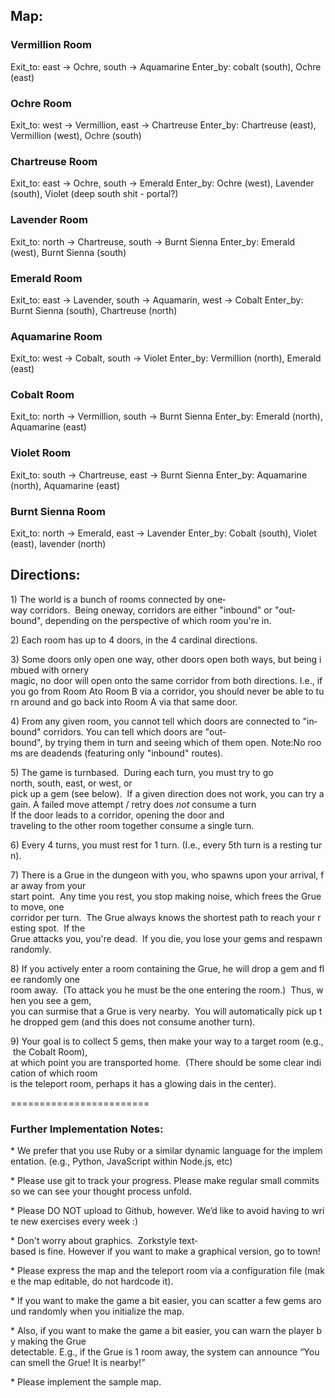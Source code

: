 
Map:
--------------
### Vermillion Room
Exit_to: east -> Ochre, south -> Aquamarine
Enter_by: cobalt (south), Ochre (east)

### Ochre Room
Exit_to: west -> Vermillion, east -> Chartreuse
Enter_by: Chartreuse (east), Vermillion (west), Ochre (south)

### Chartreuse Room
Exit_to: east -> Ochre, south -> Emerald
Enter_by: Ochre (west), Lavender (south), Violet (deep south shit - portal?)

### Lavender Room
Exit_to: north -> Chartreuse, south -> Burnt Sienna
Enter_by: Emerald (west), Burnt Sienna (south)

### Emerald Room
Exit_to: east -> Lavender, south -> Aquamarin, west -> Cobalt 
Enter_by: Burnt Sienna (south), Chartreuse (north)

### Aquamarine Room
Exit_to: west -> Cobalt, south -> Violet 
Enter_by: Vermillion (north), Emerald (east)

### Cobalt Room
Exit_to: north -> Vermillion, south -> Burnt Sienna 
Enter_by: Emerald (north), Aquamarine (east)

### Violet Room
Exit_to: south -> Chartreuse, east -> Burnt Sienna 
Enter_by: Aquamarine (north), Aquamarine (east)

### Burnt Sienna Room
Exit_to: north -> Emerald, east -> Lavender 
Enter_by: Cobalt (south), Violet (east), lavender (north)

Directions:
-------------------

1) The world is a bunch of rooms connected by one­way corridors.  Being one­way, corridors
are either "in­bound" or "out­bound", depending on the perspective of which room you're in.

2) Each room has up to 4 doors, in the 4 cardinal directions.

3) Some doors only open one way, other doors open both ways, but being imbued with ornery
magic, no door will open onto the same corridor from both directions. I.e., if you go from Room Ato Room B via a corridor, you should never be able to turn around and go back into Room A via
that same door.

4) From any given room, you cannot tell which doors are connected to "in­bound" corridors. You
can tell which doors are "out­bound", by trying them in turn and seeing which of them open. Note:No rooms are dead­ends (featuring only "in­bound" routes).

5) The game is turn­based.  During each turn, you must try to go north, south, east, or west, or pick up a gem (see below).  If a given direction does not work, you can try again. A failed move attempt / retry does *not* consume a turn If the door leads to a corridor, opening the door and traveling to the other room together consume a single turn.

6) Every 4 turns, you must rest for 1 turn. (I.e., every 5th turn is a resting turn).

7) There is a Grue in the dungeon with you, who spawns upon your arrival, far away from your start point.  Any time you rest, you stop making noise, which frees the Grue to move, one corridor per turn.  The Grue always knows the shortest path to reach your resting spot.  If the
Grue attacks you, you're dead.  If you die, you lose your gems and respawn randomly.

8) If you actively enter a room containing the Grue, he will drop a gem and flee randomly one
room away.  (To attack you he must be the one entering the room.)  Thus, when you see a gem,
you can surmise that a Grue is very nearby.  You will automatically pick up the dropped gem
(and this does not consume another turn).

9) Your goal is to collect 5 gems, then make your way to a target room (e.g., the Cobalt Room),
at which point you are transported home.  (There should be some clear indication of which room
is the teleport room, perhaps it has a glowing dais in the center).

========================

### Further Implementation Notes:

* We prefer that you use Ruby or a similar dynamic language for the implementation. (e.g.,
Python, JavaScript within Node.js, etc)

* Please use git to track your progress. Please make regular small commits so we can see your
thought process unfold.

* Please DO NOT upload to Github, however. We’d like to avoid having to write new exercises
every week :)

* Don't worry about graphics.  Zork­style text­based is fine. However if you want to make a
graphical version, go to town!

* Please express the map and the teleport room via a configuration file (make the map editable,
do not hardcode it).

* If you want to make the game a bit easier, you can scatter a few gems around randomly when
you initialize the map.

* Also, if you want to make the game a bit easier, you can warn the player by making the Grue
detectable. E.g., if the Grue is 1 room away, the system can announce “You can smell the Grue!
It is nearby!”

* Please implement the sample map.
